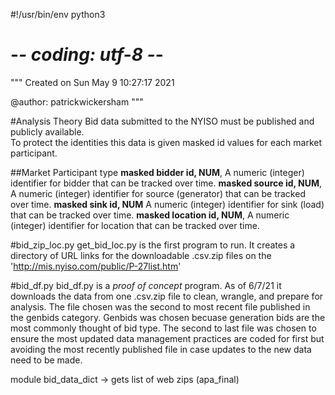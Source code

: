 #!/usr/bin/env python3
# -*- coding: utf-8 -*-
"""
Created on Sun May  9 10:27:17 2021

@author: patrickwickersham
"""

#Analysis Theory
Bid data submitted to the NYISO must be published and publicly available.  
To protect the identities this data is given masked id values for each market participant.

##Market Participant type
**masked bidder id, NUM**, A numeric (integer) identifier for bidder that can 
be tracked over time.
**masked source id, NUM**, A numeric (integer) identifier for source 
(generator) that can be tracked over time.
**masked sink id, NUM** A numeric (integer) identifier for sink (load) that 
can be tracked over time.
**masked location id, NUM**, A numeric (integer) identifier for location that 
can be tracked over time. 

#bid_zip_loc.py
get_bid_loc.py is the first program to run. It creates a directory of URL links for 
the downloadable .csv.zip files on the 
'http://mis.nyiso.com/public/P-27list.htm'

#bid_df.py
bid_df.py is a *proof of concept* program.  As of 6/7/21 it downloads the data 
from one .csv.zip file to clean, wrangle, and prepare for
analysis. The file chosen was the second to most recent file published in the 
genbids category.  Genbids was chosen becuase generation bids are the most 
commonly thought of bid type. The second to last file was chosen to ensure 
the most updated data management practices are coded for first but avoiding 
the most recently published file in case updates to the new data need to be 
made.

module bid_data_dict
-> gets list of web zips  (apa_final)
